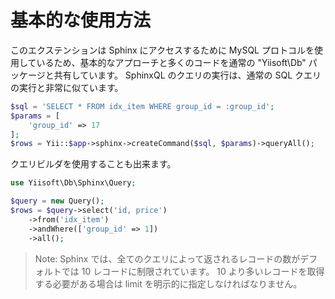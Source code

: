 基本的な使用方法
================

このエクステンションは Sphinx にアクセスするために MySQL プロトコルを使用しているため、基本的なアプローチと多くのコードを通常の "Yiisoft\Db" パッケージと共有しています。
SphinxQL のクエリの実行は、通常の SQL クエリの実行と非常に似ています。

```php
$sql = 'SELECT * FROM idx_item WHERE group_id = :group_id';
$params = [
    'group_id' => 17
];
$rows = Yii::$app->sphinx->createCommand($sql, $params)->queryAll();
```

クエリビルダを使用することも出来ます。

```php
use Yiisoft\Db\Sphinx\Query;

$query = new Query();
$rows = $query->select('id, price')
    ->from('idx_item')
    ->andWhere(['group_id' => 1])
    ->all();
```

> Note: Sphinx では、全てのクエリによって返されるレコードの数がデフォルトでは 10 レコードに制限されています。
  10 より多いレコードを取得する必要がある場合は limit を明示的に指定しなければなりません。
